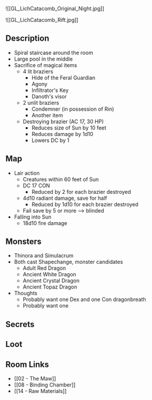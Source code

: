 ![[GL_LichCatacomb_Original_Night.jpg]]

![[GL_LichCatacomb_Rift.jpg]]
## Description

* Spiral staircase around the room
* Large pool in the middle
* Sacrifice of magical items
	* 4 lit braziers
		* Hide of the Feral Guardian
		* Agony
		* Infiltrator's Key
		* Danoth's visor
	* 2 unlit braziers
		* Condemner (in possession of Rin)
		* Another item
	* Destroying brazier (AC 17, 30 HP)
		* Reduces size of Sun by 10 feet
		* Reduces damage by 1d10
		* Lowers DC by 1

## Map

* Lair action
	* Creatures within 60 feet of Sun
	* DC 17 CON
		* Reduced by 2 for each brazier destroyed
	* 4d10 radiant damage, save for half
		* Reduced by 1d10 for each brazier destroyed
	* Fail save by 5 or more --> blinded
* Falling into Sun
	* 18d10 fire damage
## Monsters

* Thinora and Simulacrum
* Both cast Shapechange, monster candidates
	* Adult Red Dragon
	* Ancient White Dragon
	* Ancient Crystal Dragon
	* Ancient Topaz Dragon
* Thoughts
	* Probably want one Dex and one Con dragonbreath
	* Probably want one 

## Secrets

## Loot

## Room Links

*  [[02 - The Maw]]
*  [[08 - Binding Chamber]]
*  [[14 - Raw Materials]]